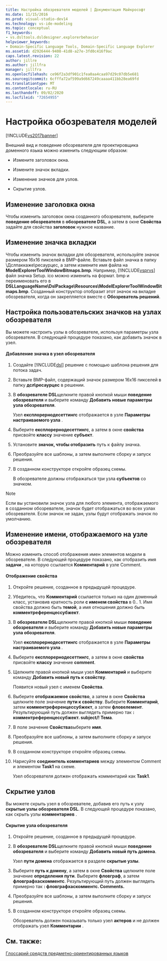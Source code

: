 ```yaml
---
title: Настройка обозревателя моделей | Документация Майкрософт
ms.date: 11/15/2016
ms.prod: visual-studio-dev14
ms.technology: vs-ide-modeling
ms.topic: conceptual
f1_keywords:
- vs.dsltools.dsldesigner.explorerbehavior
helpviewer_keywords:
- Domain-Specific Language Tools, Domain-Specific Language Explorer
ms.assetid: d2926444-9408-41d8-a27e-3fd0c416f9ac
caps.latest.revision: 22
author: jillre
ms.author: jillfra
manager: jillfra
ms.openlocfilehash: ce96f2a3df901c1fea0aa4caa97d29c07db5e681
ms.sourcegitcommit: 6cfffa72af599a9d667249caaaa411bb28ea69fd
ms.translationtype: MT
ms.contentlocale: ru-RU
ms.lasthandoff: 09/02/2020
ms.locfileid: "72654955"
---
```

# <a name="customizing-the-model-explorer"></a>Настройка обозревателя моделей
[!INCLUDE[vs2017banner](../includes/vs2017banner.md)]

Внешний вид и поведение обозревателя для проектировщика доменного языка можно изменить следующим образом:

- Измените заголовок окна.

- Измените значок вкладки.

- Изменение значков для узлов.

- Скрытие узлов.

## <a name="changing-the-window-title"></a>Изменение заголовка окна
 Чтобы изменить заголовок окна созданного обозревателя, выберите **поведение обозревателя** в **обозревателе DSL**, а затем в окне **Свойства** задайте для свойства **заголовок** нужное название.

## <a name="changing-the-tab-icon"></a>Изменение значка вкладки
 Чтобы изменить значок вкладки для обозревателя, используйте значок размером 16x16 пикселей в BMP-файле. Вставьте файл значка в папку \Дслпаккаже\ресаурцес\, а затем измените имя файла на **ModelExplorerToolWindowBitmaps.bmp**. Например, [!INCLUDE[vsprvs](../includes/vsprvs-md.md)] файл значка Setup. ico можно изменить на формат. bmp и переименовать его в **DSLLanguageName\DslPackage\Resources\ModelExplorerToolWindowBitmaps.bmp**. Созданный конструктор отобразит этот значок на вкладке обозревателя, когда он закрепляется вместе с **Обозреватель решений**.

## <a name="setting-custom-icons-on-explorer-nodes"></a>Настройка пользовательских значков на узлах обозревателя
 Вы можете настроить узлы в обозревателе, используя параметры узла обозревателя. В следующей процедуре показано, как добавить значок в узел.

#### <a name="to-add-an-icon-to-an-explorer-node"></a>Добавление значка в узел обозревателя

1. Создайте [!INCLUDE[dsl](../includes/dsl-md.md)] решение с помощью шаблона решения для потока задач.

2. Вставьте BMP-файл, содержащий значок размером 16x16 пикселей в папку **дсл\ресаурцес** в решении.

3. В **обозревателе DSL**щелкните правой кнопкой мыши **поведение обозревателя** и выберите команду **Добавить новые параметры узла обозревателя**.

     Узел **експлорернодесеттингс** отображается в узле **Параметры настраиваемого узла** .

4. Выберите **експлорернодесеттингс**, а затем в окне **свойства** присвойте **классу** значение **субъект**.

5. Установите **значок, чтобы отобразить** путь к файлу значка.

6. Преобразуйте все шаблоны, а затем выполните сборку и запуск решения.

7. В созданном конструкторе откройте образец схемы.

     В обозревателе должны отображаться три узла **субъектов** со значком.

> [!NOTE]
> Если вы установили значок узла для любого элемента, отображаемого в созданном обозревателе, значок будет отображаться во всех узлах обозревателя. Если значок не задан, узлы будут отображать значок по умолчанию.

## <a name="changing-the-name-displayed-on-an-explorer-node"></a>Изменение имени, отображаемого на узле обозревателя
 Можно изменить способ отображения имен элементов модели в обозревателе. В следующей процедуре показано, как отобразить имя **задачи** , на которую ссылается **Комментарий** в узле Comment.

#### <a name="to-display-a-property"></a>Отображение свойства

1. Откройте решение, созданное в предыдущей процедуре.

2. Убедитесь, что **Комментарий** ссылается только на один доменный класс, установив кратность роли **с именем свойства** в 0.. 1. Имя свойства должно быть **темой**, а имя отношения должно быть **комментреференцессубжект**.

3. В **обозревателе DSL**щелкните правой кнопкой мыши **поведение обозревателя** и выберите команду **Добавить новые параметры узла обозревателя**.

     Узел **експлорернодесеттингс** отображается в узле **Параметры настраиваемого узла** .

4. Выберите **експлорернодесеттингс**, а затем в окне **свойства** присвойте **классу** значение **comment**.

5. Щелкните правой кнопкой мыши узел **Комментарий** и выберите команду **Добавить новый путь к свойству**.

     Появится новый узел с именем **Свойства**.

6. Выберите **отображаемое свойство**, а затем в окне **Свойства** щелкните поле значение **пути к свойству**. Выберите **Комментарий**, затем **комментреференцессубжект**, а затем **фловелемент**. Результирующий путь должен выглядеть примерно так **: комментреференцессубжект. subject/! Тема**.

7. В поле значение **Свойства**выберите **имя**.

8. Преобразуйте все шаблоны, а затем выполните сборку и запуск решения.

9. В созданном конструкторе откройте образец схемы.

10. Нарисуйте **соединитель комментариев** между элементом Comment и элементом **Task1** на схеме.

     Узел обозревателя должен отображать комментарий как **Task1**.

## <a name="hiding-nodes"></a>Скрытие узлов
 Вы можете скрыть узел в обозревателе, добавив его путь к узлу **скрытые узлы** **обозревателя DSL**. В следующей процедуре показано, как скрыть узлы **комментариев** .

#### <a name="to-hide-an-explorer-node"></a>Скрытие узла обозревателя

1. Откройте решение, созданное в предыдущей процедуре.

2. В **обозревателе DSL**щелкните правой кнопкой мыши **поведение обозревателя** и выберите команду **Добавить новый путь домена**.

     Узел **пути домена** отображается в разделе **скрытые узлы**.

3. Выберите **путь к домену**, а затем в окне **Свойства** щелкните поле значение **определения пути**. Выберите **фловграф**, а затем **фловграфхаскомментс**. Результирующий путь должен выглядеть примерно так **: фловграфхаскомментс. Comments.**

4. Преобразуйте все шаблоны, а затем выполните сборку и запуск решения.

5. В созданном конструкторе откройте образец схемы.

     Обозреватель должен показывать только узел **актеров** и не должен отображать узел **Комментарии** .

## <a name="see-also"></a>См. также:
 [Глоссарий средств предметно-ориентированных языков](https://msdn.microsoft.com/ca5e84cb-a315-465c-be24-76aa3df276aa)

